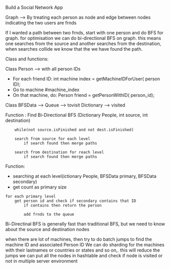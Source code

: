 ﻿Build a Social Network App

Graph --> By treating each person as node and edge between nodes indicating the two users are frnds

If I wanted a path between two frnds, start with one person and do BFS for graph. for optimisation we can do bi-directional BFS on graph.
this means one searches from the source and another searches from the destination, when searches collide we know that the we have found the path.

Class and functions:

Class Person --> with all person IDs
- For each friend ID: int machine index =  getMachineIDForUser( person ID);
- Go to machine #machine_index
- On that machine, do: Person friend =  getPersonWithID( person_id);

Class BFSData --> Queue --> tovisit
				  Dictionary --> visited

Function : Find Bi-Directional BFS (Dictionary People, int source, int destination)
```
	while(not source.isFinished and not dest.isFinished)

	search from source for each level
		if search found then merge paths

	search from destination for reach level
		if search found then merge paths
```

Function:
* searching at each level(ictionary People, BFSData primary, BFSData secondary)
* get count as primary size
```
for each primary level
	get person id and check if secondary contains that ID
		if contains then return the person

		add frnds to the queue
```



Bi-Directinal BFS is generally fast than traditional BFS, but we need to know about the source and destination nodes

when there are lot of machines, then try to do batch jumps to find the machine ID and associated Person ID
We can do sharding for the machines with their lastnames or countries or states and so on,. this will reduce the jumps
we can put all the nodes in hashtable and check if node is visited or not in multiple server environment

